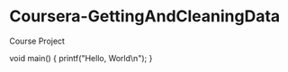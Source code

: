 # Coursera-GettingAndCleaningData
Course Project

  void main() {
    printf("Hello, World\n");
  }
